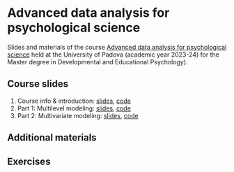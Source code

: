 # Advanced data analysis for psychological science
Slides and materials of the course [Advanced data analysis for psychological science](https://en.didattica.unipd.it/off/2022/LM/PS/PS1090/002PD/PSQ1096300/N0) held at the University of Padova (academic year 2023-24) for the Master degree in Developmental and Educational Psychology).
## Course slides
1. Course info & introduction: [slides](https://github.com/Luca-Menghini/advancedDataAnalysis-course/blob/main/1-course-slides/1-intro.pdf), [code](https://github.com/Luca-Menghini/advancedDataAnalysis-course/blob/main/1-course-slides/1-intro.Rmd)
2. Part 1: Multilevel modeling: [slides](https://github.com/Luca-Menghini/advancedDataAnalysis-course/blob/main/1-course-slides/2-multilevel.pdf), [code](https://github.com/Luca-Menghini/advancedDataAnalysis-course/blob/main/1-course-slides/2-multilevel.Rmd)
3. Part 2: Multivariate modeling: [slides](https://github.com/Luca-Menghini/advancedDataAnalysis-course/blob/main/1-course-slides/3-multivariate.pdf), [code](https://github.com/Luca-Menghini/advancedDataAnalysis-course/blob/main/1-course-slides/3-multivariate.Rmd)

## Additional materials

## Exercises
